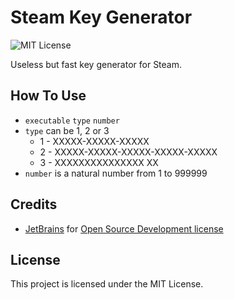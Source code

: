 # Steam Key Generator
![MIT License](https://img.shields.io/github/license/JustKappaMan/Steam-Key-Generator)

Useless but fast key generator for Steam.

## How To Use
* `executable` `type` `number`
* `type` can be 1, 2 or 3
    * 1 - XXXXX-XXXXX-XXXXX
    * 2 - XXXXX-XXXXX-XXXXX-XXXXX-XXXXX
    * 3 - XXXXXXXXXXXXXXX XX
* `number` is a natural number from 1 to 999999

## Credits
* [JetBrains](https://www.jetbrains.com) for [Open Source Development license](https://www.jetbrains.com/community/opensource)

## License
This project is licensed under the MIT License.
